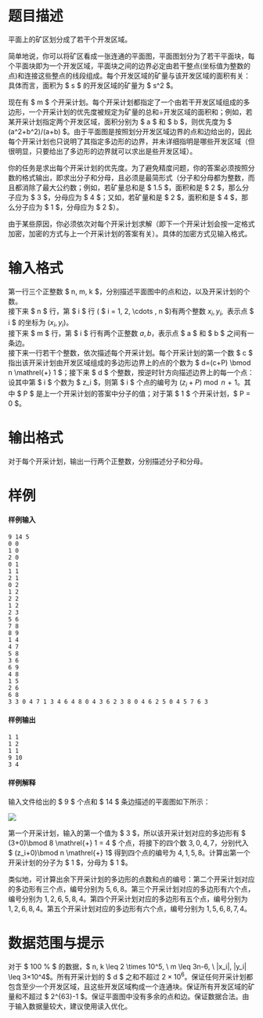 
# 题目描述

平面上的矿区划分成了若干个开发区域。

简单地说，你可以将矿区看成一张连通的平面图，平面图划分为了若干平面块，每个平面块即为一个开发区域，平面块之间的边界必定由若干整点(坐标值为整数的点)和连接这些整点的线段组成。每个开发区域的矿量与该开发区域的面积有关：具体而言，面积为 $ s $ 的开发区域的矿量为 $ s^2 $。

现在有 $ m $ 个开采计划。每个开采计划都指定了一个由若干开发区域组成的多边形，一个开采计划的优先度被规定为矿量的总和÷开发区域的面积和；例如，若某开采计划指定两个开发区域，面积分别为 $ a $ 和 $ b $，则优先度为 $ (a^2+b^2)/(a+b) $。由于平面图是按照划分开发区域边界的点和边给出的，因此每个开采计划也只说明了其指定多边形的边界，并未详细指明是哪些开发区域（但很明显，只要给出了多边形的边界就可以求出是些开发区域）。

你的任务是求出每个开采计划的优先度。为了避免精度问题，你的答案必须按照分数的格式输出，即求出分子和分母，且必须是最简形式（分子和分母都为整数，而且都消除了最大公约数；例如，若矿量总和是 $ 1.5 $，面积和是 $ 2 $，那么分子应为 $ 3 $，分母应为 $ 4 $；又如，若矿量和是 $ 2 $，面积和是 $ 4 $，那么分子应为 
 $ 1 $，分母应为 $ 2 $）。

由于某些原因，你必须依次对每个开采计划求解（即下一个开采计划会按一定格式加密，加密的方式与上一个开采计划的答案有关）。具体的加密方式见输入格式。

# 输入格式

第一行三个正整数 $ n, m, k $，分别描述平面图中的点和边，以及开采计划的个数。  
接下来 $ n $ 行，第 $ i $ 行 ( $ i = 1, 2, \cdots , n $)有两个整数 $x_i, y_i$,  表示点 $ i $ 的坐标为 $(x_i, y_i)$。  
接下来 $ m $ 行，第 $ i $ 行有两个正整数 $a, b$，表示点 $ a $ 和 $ b $ 之间有一条边。  
接下来一行若干个整数，依次描述每个开采计划。每个开采计划的第一个数 $ c $ 指出该开采计划由开发区域组成的多边形边界上的点的个数为 $ d=(c+P) \bmod n \mathrel{+} 1 $；接下来 $ d $ 个整数，按逆时针方向描述边界上的每一个点：设其中第 $ i $ 个数为 $ z_i $，则第 $ i $ 个点的编号为 $(z_i+P)\bmod n \mathrel{+} 1$。其中 $ P $ 是上一个开采计划的答案中分子的值；对于第 $ 1 $ 个开采计划，$ P = 0 $。

# 输出格式

对于每个开采计划，输出一行两个正整数，分别描述分子和分母。

# 样例

#### 样例输入
```plain
9 14 5 
0 0 
1 0 
2 0 
0 1 
1 1 
2 1 
0 2 
1 2 
2 2 
1 2 
2 3 
5 6 
7 8 
8 9 
1 4 
4 7 
5 8 
3 6 
6 9 
4 8 
1 5 
2 6 
6 8 
3 3 0 4 7 1 3 4 6 4 8 0 4 3 6 2 3 8 0 4 6 2 5 0 4 5 7 6 3
```

#### 样例输出
```plain
1 1 
1 2 
1 1 
9 10 
3 4
```

#### 样例解释
输入文件给出的 $ 9 $ 个点和 $ 14 $ 条边描述的平面图如下所示：

<img src="source/loj/2052/img/aHR0cHM6Ly9vb28uMG8wLm9vby8yMDE3LzA0LzI4LzU5MDIzNDYwMjI3ZDQucG5n.png">

第一个开采计划，输入的第一个值为 $ 3 $，所以该开采计划对应的多边形有 $ (3+0)\bmod 8 \mathrel{+} 1 = 4 $ 个点，将接下的四个数 $3, 0, 4, 7$，分别代入 $ (z_i+0)\bmod n \mathrel{+} 1$ 得到四个点的编号为 $4, 1, 5, 8$。计算出第一个开采计划的分子为 $ 1 $，分母为 $ 1 $。

类似地，可计算出余下开采计划的多边形的点数和点的编号：第二个开采计划对应的多边形有三个点，编号分别为 $5, 6, 8$。第三个开采计划对应的多边形有六个点，编号分别为 $1, 2, 6, 5, 8, 4$。第四个开采计划对应的多边形有五个点，编号分别为 $1, 2, 6, 8, 4$。第五个开采计划对应的多边形有六个点，编号分别为 $1, 5, 6, 8, 7, 4$。

# 数据范围与提示

对于 $ 100 \% $ 的数据，$ n, k \leq 2 \times 10^5, \  m \leq 3n-6, \  |x_i|, |y_i| \leq 3×10^4$。所有开采计划的 $ d $ 之和不超过 $2 \times 10^6$。保证任何开采计划都包含至少一个开发区域，且这些开发区域构成一个连通块。保证所有开发区域的矿量和不超过 $ 2^{63}-1 $。保证平面图中没有多余的点和边。保证数据合法。由于输入数据量较大，建议使用读入优化。

